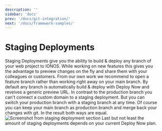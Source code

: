 ```yaml
---
description: ''
sidebar: 'docs'
prev: '/docs/git-integration/'
next: '/docs/framework-samples/'
---
```


# Staging Deployments
  
Staging Deployments give you the ability to build & deploy any branch of your web project to IONOS. While working on new features this gives you the advantage to preview changes on the fly and share them with your colleagues or customers. From our own work we recommend to open a feature branch rather than working right away on your main branch. By default any branch is automatically build & deploy with Deploy Now and reveives a generic preview URL. In contrast to the production branch you can't connect a custom domain to a staging deployment. But you can switch your production branch with a staging branch at any time. Of course you can keep your main branch as production branch and merge back your changes with git. In the result both ways are equal.
![Screenshot from staging deployment section](/staging.jpg)
Last but not least the amount of staging deployments depends on your current Deploy Now plan.

